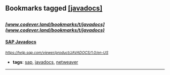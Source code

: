 ## Bookmarks tagged [[javadocs]](https://www.codever.land/search?q=[javadocs])

_<sup><sup>[www.codever.land/bookmarks/t/javadocs](www.codever.land/bookmarks/t/javadocs)</sup></sup>_
---
#### [SAP Javadocs](https://help.sap.com/viewer/product/JAVADOCS/1.0/en-US)
_<sup>https://help.sap.com/viewer/product/JAVADOCS/1.0/en-US</sup>_

* **tags**: [sap](../tagged/sap.md), [javadocs](../tagged/javadocs.md), [netweaver](../tagged/netweaver.md)
---
